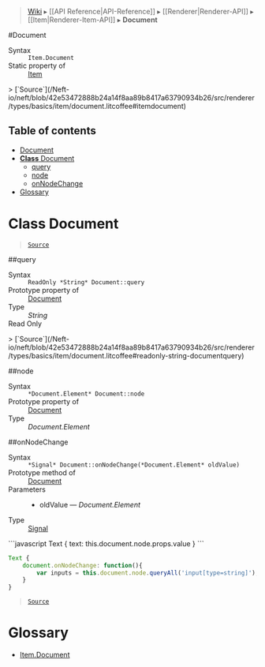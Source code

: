 > [Wiki](Home) ▸ [[API Reference|API-Reference]] ▸ [[Renderer|Renderer-API]] ▸ [[Item|Renderer-Item-API]] ▸ **Document**

#Document
<dl><dt>Syntax</dt><dd><code>Item.Document</code></dd><dt>Static property of</dt><dd><a href="/Neft-io/neft/wiki/Renderer-Item-API#class-item">Item</a></dd></dl>
> [`Source`](/Neft-io/neft/blob/42e53472888b24a14f8aa89b8417a63790934b26/src/renderer/types/basics/item/document.litcoffee#itemdocument)

## Table of contents
* [Document](#document)
* [**Class** Document](#class-document)
  * [query](#query)
  * [node](#node)
  * [onNodeChange](#onnodechange)
* [Glossary](#glossary)

# **Class** Document

> [`Source`](/Neft-io/neft/blob/42e53472888b24a14f8aa89b8417a63790934b26/src/renderer/types/basics/item/document.litcoffee)

##query
<dl><dt>Syntax</dt><dd><code>ReadOnly &#x2A;String&#x2A; Document::query</code></dd><dt>Prototype property of</dt><dd><a href="/Neft-io/neft/wiki/Document-API#class-document">Document</a></dd><dt>Type</dt><dd><i>String</i></dd><dt>Read Only</dt></dl>
> [`Source`](/Neft-io/neft/blob/42e53472888b24a14f8aa89b8417a63790934b26/src/renderer/types/basics/item/document.litcoffee#readonly-string-documentquery)

##node
<dl><dt>Syntax</dt><dd><code>&#x2A;Document.Element&#x2A; Document::node</code></dd><dt>Prototype property of</dt><dd><a href="/Neft-io/neft/wiki/Document-API#class-document">Document</a></dd><dt>Type</dt><dd><i>Document.Element</i></dd></dl>
##onNodeChange
<dl><dt>Syntax</dt><dd><code>&#x2A;Signal&#x2A; Document::onNodeChange(&#x2A;Document.Element&#x2A; oldValue)</code></dd><dt>Prototype method of</dt><dd><a href="/Neft-io/neft/wiki/Document-API#class-document">Document</a></dd><dt>Parameters</dt><dd><ul><li>oldValue — <i>Document.Element</i></li></ul></dd><dt>Type</dt><dd><a href="/Neft-io/neft/wiki/Signal-API#class-signal">Signal</a></dd></dl>
```javascript
Text {
    text: this.document.node.props.value
}
```

```javascript
Text {
    document.onNodeChange: function(){
        var inputs = this.document.node.queryAll('input[type=string]');
    }
}
```

> [`Source`](/Neft-io/neft/blob/42e53472888b24a14f8aa89b8417a63790934b26/src/renderer/types/basics/item/document.litcoffee#signal-documentonnodechangedocumentelement-oldvalue)

# Glossary

- [Item.Document](#class-document)

